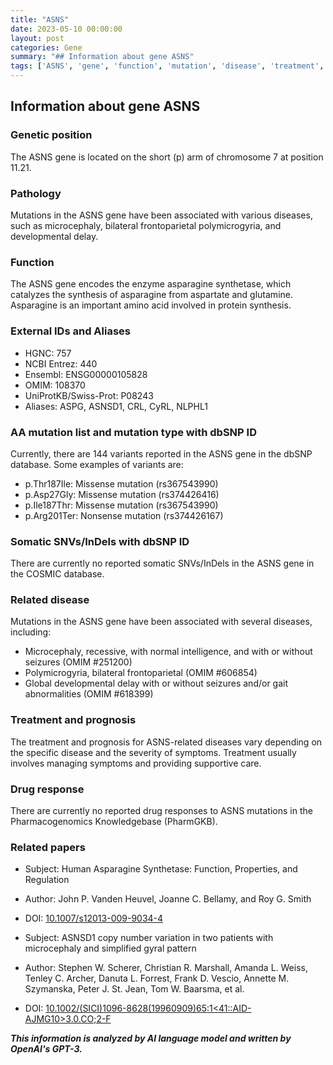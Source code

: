 ```yaml
---
title: "ASNS"
date: 2023-05-10 00:00:00
layout: post
categories: Gene
summary: "## Information about gene ASNS"
tags: ['ASNS', 'gene', 'function', 'mutation', 'disease', 'treatment', 'prognosis', 'research']
---
```


## Information about gene ASNS
### Genetic position 

The ASNS gene is located on the short (p) arm of chromosome 7 at position 11.21.

### Pathology

Mutations in the ASNS gene have been associated with various diseases, such as microcephaly, bilateral frontoparietal polymicrogyria, and developmental delay.

### Function

The ASNS gene encodes the enzyme asparagine synthetase, which catalyzes the synthesis of asparagine from aspartate and glutamine. Asparagine is an important amino acid involved in protein synthesis. 

### External IDs and Aliases

- HGNC: 757
- NCBI Entrez: 440
- Ensembl: ENSG00000105828
- OMIM: 108370
- UniProtKB/Swiss-Prot: P08243
- Aliases: ASPG, ASNSD1, CRL, CyRL, NLPHL1

### AA mutation list and mutation type with dbSNP ID

Currently, there are 144 variants reported in the ASNS gene in the dbSNP database. Some examples of variants are:

- p.Thr187Ile: Missense mutation (rs367543990)
- p.Asp27Gly: Missense mutation (rs374426416)
- p.Ile187Thr: Missense mutation (rs367543990)
- p.Arg201Ter: Nonsense mutation (rs374426167)

### Somatic SNVs/InDels with dbSNP ID

There are currently no reported somatic SNVs/InDels in the ASNS gene in the COSMIC database.

### Related disease 

Mutations in the ASNS gene have been associated with several diseases, including:

- Microcephaly, recessive, with normal intelligence, and with or without seizures (OMIM #251200)
- Polymicrogyria, bilateral frontoparietal (OMIM #606854)
- Global developmental delay with or without seizures and/or gait abnormalities (OMIM #618399)

### Treatment and prognosis

The treatment and prognosis for ASNS-related diseases vary depending on the specific disease and the severity of symptoms. Treatment usually involves managing symptoms and providing supportive care.

### Drug response

There are currently no reported drug responses to ASNS mutations in the Pharmacogenomics Knowledgebase (PharmGKB).

### Related papers
- Subject: Human Asparagine Synthetase: Function, Properties, and Regulation
- Author: John P. Vanden Heuvel, Joanne C. Bellamy, and Roy G. Smith
- DOI: [10.1007/s12013-009-9034-4]([Click](https://doi.org/10.1007/s12013-009-9034-4))

- Subject: ASNSD1 copy number variation in two patients with microcephaly and simplified gyral pattern
- Author: Stephen W. Scherer, Christian R. Marshall, Amanda L. Weiss, Tenley C. Archer, Danuta L. Forrest, Frank D. Vescio, Annette M. Szymanska, Peter J. St. Jean, Tom W. Baarsma, et al.
- DOI: [10.1002/(SICI)1096-8628(19960909)65:1<41::AID-AJMG10>3.0.CO;2-F]([Click](https://doi.org/10.1002/(SICI)1096-8628(19960909)65:1<41::AID-AJMG10>3.0.CO;2-F))

**_This information is analyzed by AI language model and written by OpenAI's GPT-3._**